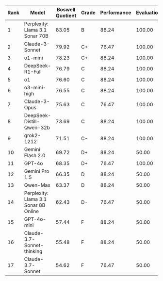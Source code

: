| Rank | Model | Boswell Quotient | Grade | Performance | Evaluation | Efficiency |
|------|-------|-----------------|-------|------------|------------|------------|
| 1 | Perplexity: Llama 3.1 Sonar 70B | 83.05 | B | 88.24 | 100.00 | 60.99 |
| 2 | Claude-3-Sonnet | 79.92 | C+ | 76.47 | 100.00 | 63.34 |
| 3 | o1-mini | 78.23 | C+ | 88.24 | 100.00 | 46.54 |
| 4 | DeepSeek-R1-Full | 76.79 | C | 88.24 | 100.00 | 42.24 |
| 5 | o1 | 76.60 | C | 88.24 | 100.00 | 41.66 |
| 6 | o3-mini-high | 76.55 | C | 88.24 | 100.00 | 41.52 |
| 7 | Claude-3-Opus | 75.63 | C | 76.47 | 100.00 | 50.49 |
| 8 | DeepSeek-Distill-Qwen-32b | 73.69 | C | 88.24 | 100.00 | 32.95 |
| 9 | grok2-1212 | 71.51 | C- | 88.24 | 100.00 | 26.43 |
| 10 | Gemini Flash 2.0 | 69.72 | D+ | 88.24 | 50.00 | 70.92 |
| 11 | GPT-4o | 68.35 | D+ | 76.47 | 100.00 | 28.69 |
| 12 | Gemini Pro 1.5 | 66.35 | D | 88.24 | 50.00 | 60.84 |
| 13 | Qwen-Max | 63.37 | D | 88.24 | 50.00 | 51.92 |
| 14 | Perplexity: Llama 3.1 Sonar 8B Online | 62.43 | D- | 76.47 | 50.00 | 60.84 |
| 15 | GPT-4o-mini | 57.44 | F | 88.24 | 50.00 | 34.15 |
| 16 | Claude-3.7-Sonnet-thinking | 55.48 | F | 88.24 | 50.00 | 28.29 |
| 17 | Claude-3.7-Sonnet | 54.62 | F | 76.47 | 50.00 | 37.44 |